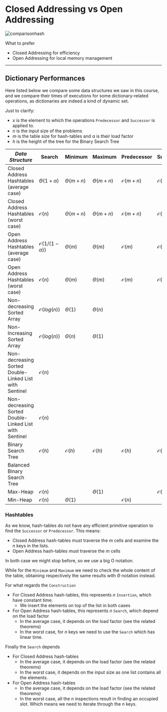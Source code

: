 # Closed Addressing vs Open Addressing

![comparisonhash](https://github.com/PayThePizzo/DataStrutucures-Algorithms/blob/main/Resources/comparisonhash.png?raw=TRUE)

What to prefer
* Closed Addressing for efficiency 
* Open Addressing for local memory management 

---

## Dictionary Performances
Here listed below we compare some data structures we saw in this course, and we compare their times of executions for 
some dictionary-related operations, as dictionaries are indeed a kind of dynamic set. 

Just to clarify:
* $x$ is the element to which the operations `Predecessor` and `Successor` is applied to.
* $n$ is the input size of the problems
* $m$ is the table size for hash-tables and $\alpha$ is their load factor
* $h$ is the height of the tree for the Binary Search Tree

| _Data Structure_                                        	| **Search**                  	| **Minimum**      	| **Maximum**      	| **Predecessor**    	| **Successor**      	| **Construction**            	| **Delete**       	|
|---------------------------------------------------------	|-----------------------------	|------------------	|------------------	|--------------------	|--------------------	|-----------------------------	|------------------	|
| Closed Address Hashtables (average case)                	| $\Theta(1+\alpha)$          	| $\Theta(m+n)$    	| $\Theta(m+n)$    	| $\mathcal{O}(m+n)$ 	| $\mathcal{O}(m+n)$ 	| $\Theta(n)$                 	|                  	|
| Closed Address Hashtables (worst case)                  	| $\mathcal{O}(n)$            	| $\Theta(m+n)$    	| $\Theta(m+n)$    	| $\mathcal{O}(m+n)$ 	| $\mathcal{O}(m+n)$ 	| $\Theta(n)$                 	|                  	|
| Open Address Hashtables (average case)                  	| $\mathcal{O}(1/(1-\alpha))$ 	| $\Theta(m)$      	| $\Theta(m)$      	| $\mathcal{O}(m)$   	| $\mathcal{O}(m)$   	| $\mathcal{O}(n/(1-\alpha))$ 	|                  	|
| Open Address Hashtables (worst case)                    	| $\mathcal{O}(n)$            	| $\Theta(m)$      	| $\Theta(m)$      	| $\mathcal{O}(m)$   	| $\mathcal{O}(m)$   	| $\mathcal{O}(n^{2})$        	|                  	|
| Non-decreasing Sorted Array                             	| $\mathcal{O}(log(n))$       	| $\Theta(1)$      	| $\Theta(n)$      	|                    	|                    	|                             	| $\mathcal{O}(n)$ 	|
| Non-Increasing Sorted Array                             	| $\mathcal{O}(log(n))$       	| $\Theta(n)$      	| $\Theta(1)$      	|                    	|                    	|                             	| $\mathcal{O}(n)$ 	|
| Non-decreasing Sorted Double-Linked List  with Sentinel 	| $\mathcal{O}(n)$            	|                  	|                  	|                    	|                    	|                             	| $\Theta(n)$      	|
| Non-decreasing Sorted Double-Linked List  with Sentinel 	| $\mathcal{O}(n)$            	|                  	|                  	|                    	|                    	|                             	| $\Theta(n)$      	|
| Binary Search Tree                                      	| $\mathcal{O}(h)$            	| $\mathcal{O}(h)$ 	| $\mathcal{O}(h)$ 	| $\mathcal{O}(h)$   	| $\mathcal{O}(h)$   	| $\Theta(nlog(n))$           	|                  	|
| Balanced Binary Search Tree                             	|                             	|                  	|                  	|                    	|                    	|                             	|                  	|
| Max-Heap                                                	| $\mathcal{O}(n)$            	|                  	| $\Theta(1)$      	|                    	| $\mathcal{O}(n)$   	| $\Theta(n)$                 	|                  	|
| Min-Heap                                                	| $\mathcal{O}(n)$            	| $\Theta(1)$      	|                  	| $\mathcal{O}(n)$   	|                    	| $\Theta(n)$                 	|                  	|

### Hashtables
As we know, hash-tables do not have any efficient primitive operation to find the `Successor` or `Predecessor`. This means:
* Closed Address hash-tables must traverse the $m$ cells and examine the $n$ keys in the lists.
* Open Address hash-tables must traverse the $m$ cells

In both case we might stop before, so we use a big O notation.

While for the `Minimum` and `Maximum` we need to check the whole content of the table, obtaining respectively the same
results with $\Theta$ notation instead.

For what regards the `Construction`
* For Closed Address hash-tables, this represents $n$ `Insertion`, which have constant time. 
  * We insert the elements on top of the list in both cases
* For Open Address hash-tables, this represents $n$ `Search`, which depend on the load factor
  * In the average case, it depends on the load factor (see the related theorems)
  * In the worst case, for $n$ keys we need to use the `Search` which has linear time.

Finally the `Search` depends
* For Closed Address hash-tables
  * In the average case, it depends on the load factor (see the related theorems)
  * In the worst case, it depends on the input size as one list contains all the elements.
* For Open Address hash-tables
  * In the average case, it depends on the load factor (see the related theorems)
  * In the worst case, all the $n$ inspections result in finding an occupied slot. Which means we need to iterate through
    the $n$ keys.